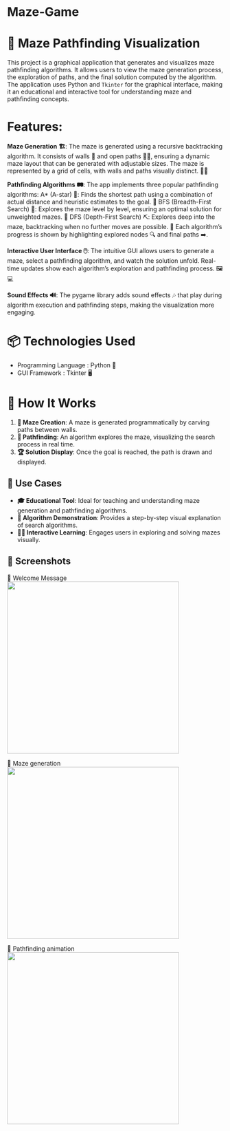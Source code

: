 # Maze-Game

# 🧩 Maze Pathfinding Visualization

This project is a graphical application that generates and visualizes maze pathfinding algorithms. It allows users to view the maze generation process, the exploration of paths, and the final solution computed by the algorithm. The application uses Python and `Tkinter` for the graphical interface, making it an educational and interactive tool for understanding maze and pathfinding concepts.

# Features:
 **Maze Generation 🏗️**:
    The maze is generated using a recursive backtracking algorithm. It consists of walls 🧱 and open paths 🚶‍♂️, ensuring a dynamic maze layout that can be generated with         adjustable sizes. The maze is represented by a grid of cells, with walls and paths visually distinct. 🏢🔲
    
 **Pathfinding Algorithms 🛤️**:
The app implements three popular pathfinding algorithms:
    A* (A-star) 🌟: Finds the shortest path using a combination of actual distance and heuristic estimates to the goal. 🚀
    BFS (Breadth-First Search) 🧭: Explores the maze level by level, ensuring an optimal solution for unweighted mazes. 🌊
    DFS (Depth-First Search) ⛏️: Explores deep into the maze, backtracking when no further moves are possible. 🌳 
Each algorithm’s progress is shown by highlighting             explored nodes 🔍 and final paths ➡️.

    
**Interactive User Interface 🖱️**:
    The intuitive GUI allows users to generate a maze, select a pathfinding algorithm, and watch the solution unfold. Real-time updates show each algorithm’s exploration and     pathfinding process. 🖼️💻
    
**Sound Effects 🔊**:
    The pygame library adds sound effects 🎶 that play during algorithm execution and pathfinding steps, making the visualization more engaging.


# 📦 Technologies Used
- Programming Language : Python 🐍
- GUI Framework : Tkinter 🖥️

# 📖 How It Works
1. **🔨 Maze Creation**: A maze is generated programmatically by carving paths between walls.
2. **🧩 Pathfinding**: An algorithm explores the maze, visualizing the search process in real time.
3. **🏆 Solution Display**: Once the goal is reached, the path is drawn and displayed. 


## 🎯 Use Cases
- **🎓 Educational Tool**: Ideal for teaching and understanding maze generation and pathfinding algorithms.
- **🤖 Algorithm Demonstration**: Provides a step-by-step visual explanation of search algorithms.
- **🧑‍🏫 Interactive Learning**: Engages users in exploring and solving mazes visually.


## 📸 Screenshots
🤝 Welcome Message  
<img src="https://github.com/user-attachments/assets/5b9c3bdf-a3c5-44d9-aba5-ebe6dc67a85d" width="400" height="400" />

🧭 Maze generation  
<img src="https://github.com/user-attachments/assets/c9f8c63a-092e-48f0-b3b8-57aedc8d625c" width="400" height="400" />

🔄 Pathfinding animation  
<img src="https://github.com/user-attachments/assets/28180375-6d31-4c01-abab-2ffcb0d7f3b8" width="400" height="400" />

